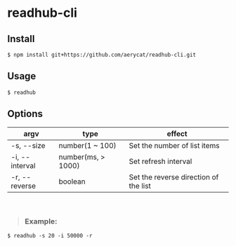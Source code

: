 # readhub-cli

## Install
```
$ npm install git+https://github.com/aerycat/readhub-cli.git
```

## Usage
```
$ readhub
```

## Options
| argv           | type               | effect                                |
| -------------- | ------------------ |-------------------------------------- |
| -s, --size     | number(1 ~ 100)    | Set the number of list items          |
| -i, --interval | number(ms, > 1000) | Set refresh interval                  |
| -r, --reverse  | boolean            | Set the reverse direction of the list |
<br />

> ### Example:
```
$ readhub -s 20 -i 50000 -r
```
